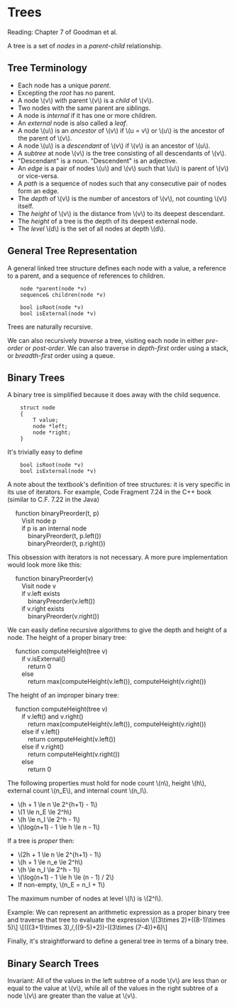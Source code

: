 # Trees

Reading: Chapter 7 of Goodman et al.

A tree is a set of *nodes* in a *parent-child* relationship.

## Tree Terminology

- Each node has a unique *parent*.
- Excepting the *root* has no parent.
- A node \\(v\\) with parent \\(v\\) is a *child* of \\(v\\).
- Two nodes with the same parent are *siblings*.
- A node is *internal* if it has one or more children.
- An *external* node is also called a *leaf*.
- A node \\(u\\) is an *ancestor* of \\(v\\) if \\(u = v\\) or \\(u\\) is the ancestor of the parent of \\(v\\).
- A node \\(u\\) is a *descendant* of \\(v\\) if \\(v\\) is an ancestor of \\(u\\).
- A *subtree* at node \\(v\\) is the tree consisting of all descendants of \\(v\\).
- "Descendant" is a noun. "Descendent" is an adjective.
- An *edge* is a pair of nodes \\(u\\) and \\(v\\) such that \\(u\\) is parent of \\(v\\) or vice-versa.
- A *path* is a sequence of nodes such that any consecutive pair of nodes form an edge.
- The *depth* of \\(v\\) is the number of ancestors of \\(v\\), not counting \\(v\\) itself.
- The *height* of \\(v\\) is the distance from \\(v\\) to its deepest descendant.
- The *height* of a tree is the depth of its deepest external node.
- The *level* \\(d\\) is the set of all nodes at depth \\(d\\).

## General Tree Representation

A general linked tree structure defines each node with a value, a reference to a parent, and a sequence of references to children.

		node *parent(node *v)
		sequence& children(node *v)

		bool isRoot(node *v)
		bool isExternal(node *v)

Trees are naturally recursive. 

We can also recursively *traverse* a tree, visiting each node in either *pre-order* or *post-order*. We can also traverse in *depth-first* order using a stack, or *breadth-first* order using a queue.

## Binary Trees

A binary tree is simplified because it does away with the child sequence.

		struct node
		{
			T value;
			node *left;
			node *right;
		}

It's trivially easy to define

		bool isRoot(node *v)
		bool isExternal(node *v)

A note about the textbook's definition of tree structures: it is very specific in its use of iterators. For example, Code Fragment 7.24 in the C++ book (similar to C.F. 7.22 in the Java)

&emsp; function binaryPreorder(t, p)  
&emsp;&emsp; Visit node p  
&emsp;&emsp; if p is an internal node  
&emsp;&emsp;&emsp; binaryPreorder(t, p.left())  
&emsp;&emsp;&emsp; binaryPreorder(t, p.right())  

This obsession with iterators is not necessary. A more pure implementation would look more like this:

&emsp; function binaryPreorder(v)  
&emsp;&emsp; Visit node v  
&emsp;&emsp; if v.left exists  
&emsp;&emsp;&emsp; binaryPreorder(v.left())  
&emsp;&emsp; if v.right exists  
&emsp;&emsp;&emsp; binaryPreorder(v.right())  

We can easily define recursive algorithms to give the depth and height of a node. The height of a proper binary tree:

&emsp; function computeHeight(tree v)  
&emsp;&emsp; if v.isExternal()  
&emsp;&emsp;&emsp; return 0  
&emsp;&emsp; else  
&emsp;&emsp;&emsp; return max(computeHeight(v.left()), computeHeight(v.right())  

The height of an improper binary tree:

&emsp; function computeHeight(tree v)  
&emsp;&emsp; if v.left() and v.right()  
&emsp;&emsp;&emsp; return max(computeHeight(v.left()), computeHeight(v.right())  
&emsp;&emsp; else if v.left()  
&emsp;&emsp;&emsp; return computeHeight(v.left())  
&emsp;&emsp; else if v.right()  
&emsp;&emsp;&emsp; return computeHeight(v.right())  
&emsp;&emsp; else  
&emsp;&emsp;&emsp; return 0  

The following properties must hold for node count \\(n\\), height \\(h\\), external count \\(n_E\\), and internal count \\(n_I\\).

- \\(h + 1 \le n \le 2^{h+1} - 1\\)
- \\(1 \le n_E \le 2^h\\)
- \\(h \le n_I \le 2^h - 1\\)
- \\(\log(n+1) - 1 \le h \le n - 1\\)

If a tree is *proper* then:

- \\(2h + 1 \le n \le 2^{h+1} - 1\\)
- \\(h + 1 \le n_e \le 2^h\\)
- \\(h \le n_I \le 2^h - 1\\)
- \\(\log(n+1) - 1 \le h \le (n - 1) / 2\\)
- If non-empty, \\(n_E = n_I + 1\\)

The maximum number of nodes at level \\(l\\) is \\(2^l\\).

Example: We can represent an arithmetic expression as a proper binary tree and traverse that tree to evaluate the expression \\[(3\times 2)+((8-1)\times 5)\\] \\[(((3+1)\times 3)\,/\,((9-5)+2))-((3\times (7-4))+6)\\]

Finally, it's straightforward to define a general tree in terms of a binary tree.

## Binary Search Trees

Invariant: All of the values in the left subtree of a node \\(v\\) are less than or equal to the value at \\(v\\), while all of the values in the right subtree of a node \\(v\\) are greater than the value at \\(v\\).

